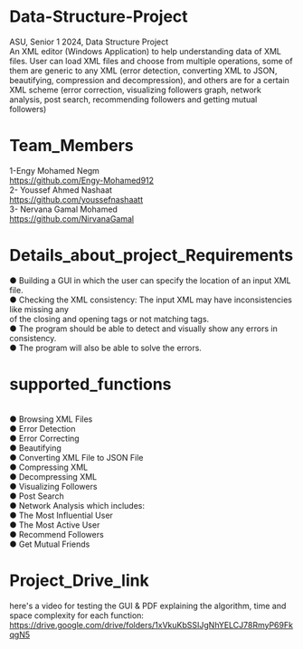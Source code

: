 # Data-Structure-Project
ASU, Senior 1 2024, Data Structure Project<br /> 
An XML editor (Windows Application) to help understanding data of XML files. User can load XML files and choose from multiple operations, some of them are generic to any XML (error detection, converting XML to JSON, beautifying, compression and decompression), and others are for a certain XML scheme (error correction, visualizing followers graph, network analysis, post search, recommending followers and getting mutual followers)
<br />
# Team_Members <br />
1-Engy Mohamed Negm <br />
https://github.com/Engy-Mohamed912 <br />
2- Youssef Ahmed Nashaat  <br />
https://github.com/youssefnashaatt <br />
3- Nervana Gamal Mohamed  <br />
https://github.com/NirvanaGamal <br />
# Details_about_project_Requirements <br />
● Building a GUI in which the user can specify the location of an input XML file. <br />
● Checking the XML consistency: The input XML may have inconsistencies like missing any <br />
  of the closing and opening tags or not matching tags. <br />
● The program should be able to detect and visually show any errors in consistency. <br />
● The program will also be able to solve the errors. <br />
# supported_functions 
 <br /> ● Browsing XML Files
<br /> ● Error Detection
<br /> ● Error Correcting
<br /> ● Beautifying
<br /> ● Converting XML File to JSON File
<br /> ● Compressing XML
<br /> ● Decompressing XML
<br /> ● Visualizing Followers
<br /> ● Post Search
<br /> ● Network Analysis which includes:
<br /> ● The Most Influential User 
<br /> ● The Most Active User
<br /> ● Recommend Followers
<br /> ● Get Mutual Friends
# Project_Drive_link
here's a video for testing the GUI & PDF explaining the algorithm, time and space complexity for each function: <br />
https://drive.google.com/drive/folders/1xVkuKbSSIJgNhYELCJ78RmyP69FkqgN5 <br />

